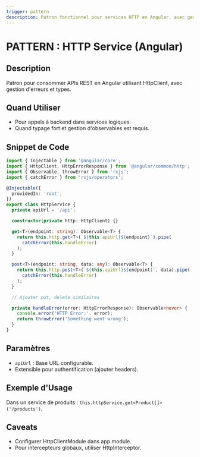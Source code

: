 ```yaml
---
trigger: pattern
description: Patron fonctionnel pour services HTTP en Angular, avec gestion d'erreurs.
---
```


# PATTERN : HTTP Service (Angular)

## Description
Patron pour consommer APIs REST en Angular utilisant HttpClient, avec gestion d'erreurs et types.

## Quand Utiliser
- Pour appels à backend dans services logiques.
- Quand typage fort et gestion d'observables est requis.

## Snippet de Code
```typescript
import { Injectable } from '@angular/core';
import { HttpClient, HttpErrorResponse } from '@angular/common/http';
import { Observable, throwError } from 'rxjs';
import { catchError } from 'rxjs/operators';

@Injectable({
  providedIn: 'root',
})
export class HttpService {
  private apiUrl = '/api';

  constructor(private http: HttpClient) {}

  get<T>(endpoint: string): Observable<T> {
    return this.http.get<T>(`${this.apiUrl}${endpoint}`).pipe(
      catchError(this.handleError)
    );
  }

  post<T>(endpoint: string, data: any): Observable<T> {
    return this.http.post<T>(`${this.apiUrl}${endpoint}`, data).pipe(
      catchError(this.handleError)
    );
  }

  // Ajouter put, delete similaires

  private handleError(error: HttpErrorResponse): Observable<never> {
    console.error('HTTP Error:', error);
    return throwError('Something went wrong');
  }
}
```

## Paramètres
- `apiUrl` : Base URL configurable.
- Extensible pour authentification (ajouter headers).

## Exemple d'Usage
Dans un service de produits : `this.httpService.get<Product[]>('/products')`.

## Caveats
- Configurer HttpClientModule dans app.module.
- Pour intercepteurs globaux, utiliser HttpInterceptor.